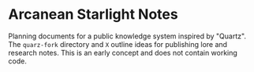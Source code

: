 # Arcanean Starlight Notes

Planning documents for a public knowledge system inspired by "Quartz". The `quarz-fork` directory and `X` outline ideas for publishing lore and research notes. This is an early concept and does not contain working code.
